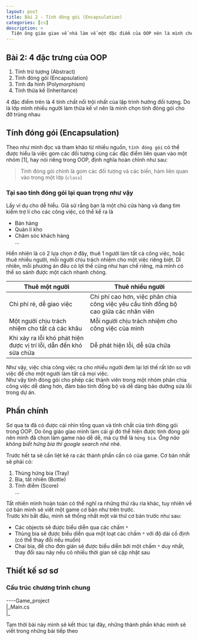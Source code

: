 ```yaml
---
layout: post
title: Bài 2 - Tính đóng gói (Encapsulation)
categories: [cs]
description: >
  Tiện ông giáo giao về nhà làm về một đặc điểm của OOP nên là mình chọn làm game luôn, vừa học vừa chơi
---
```


## Bài 2: 4 đặc trưng của OOP

1. Tính trừ tượng (Abstract)
2. Tính đóng gói (Encapsulation)
3. Tính đa hình (Polymorphism)
4. Tính thừa kế (Inheritance)

4 đặc điểm trên là 4 tính chất nổi trội nhất của lập trình hướng đối tượng. Do là lớp mình nhiều người làm thừa kế vl nên là mình chọn tính đóng gói cho đỡ trùng nhau

## Tính đóng gói (Encapsulation)

Theo như mình đọc và tham khảo từ nhiều nguồn, `tính đóng gói` có thể được hiểu là việc gom các đối tượng cùng các đặc điểm liên quan vào một nhóm [1], hay nói riêng trong OOP, định nghĩa hoàn chỉnh như sau:

> Tính đóng gói chính là gom các đối tượng và các biến, hàm liên quan vào trong một lớp (`class`)

### Tại sao tính đóng gói lại quan trọng như vậy

Lấy ví dụ cho dễ hiểu. Giả sử rằng bạn là một chủ cửa hàng và đang tìm kiếm trợ lí cho các công việc, có thể kể ra là

- Bán hàng
- Quản lí kho
- Chăm sóc khách hàng  
  ...

Hiển nhiên là có 2 lựa chọn ở đây, thuê 1 người làm tất cả công việc, hoặc thuê nhiều người, mỗi người chịu trách nhiệm cho một việc riêng biệt. Dĩ nhiên, mỗi phương án đều có lợi thế cũng như hạn chế riêng, mà mình có thể so sánh được một cách nhanh chóng.

| Thuê một người                                                     | Thuê nhiều người                                                                      |
| ------------------------------------------------------------------ | ------------------------------------------------------------------------------------- |
| Chi phí rẻ, dễ giao việc                                           | Chi phí cao hơn, việc phân chia công việc yêu cầu tính đồng bộ cao giữa các nhân viên |
| Một người chịu trách nhiệm cho tất cả các khâu                     | Mỗi người chịu trách nhiệm cho công việc của mình                                     |
| Khi xảy ra lỗi khó phát hiện được vị trí lỗi, dẫn đến khó sửa chữa | Dễ phát hiện lỗi, dễ sửa chữa                                                         |

Như vậy, việc chia công việc ra cho nhiều người đem lại lợi thế rất lớn so với việc để cho một người làm tất cả mọi việc.  
Như vậy tính đóng gói cho phép các thành viên trong một nhóm phân chia công việc dễ dàng hơn, đảm bảo tính đồng bộ và dễ dàng bảo dưỡng sửa lỗi trong dự án.

## Phần chính

Sơ qua ta đã có được cái nhìn tổng quan và tính chất của tính đóng gói trong OOP. Do ông giáo giao mình làm cái gì đó thể hiện được tính đóng gói nên mình đã chọn làm game nào dễ dễ, mà cụ thể là `hứng bia`. _Ông nào không biết hứng bia thì google search nhé_
nhé.

Trước hết ta sẽ cần liệt kê ra các thành phần cần có của game. Cơ bản nhất sẽ phải có:

1. Thùng hứng bia (Tray)
2. Bia, tất nhiên (Bottle)
3. Tính điểm (Score)  
   ...

Tất nhiên mình hoàn toàn có thể nghĩ ra những thứ râu ria khác, tuy nhiên về cơ bản mình sẽ viết một game cơ bản như trên trước.  
Trước khi bắt đầu, mình sẽ thống nhất một vài thứ cơ bản trước như sau:

- Các objects sẽ được biểu diễn qua các chấm `*`
- Thùng bia sẽ được biểu diễn qua một loạt các chấm `*` với độ dài cố định (có thể thay đổi nếu muốn)
- Chai bia, để cho đơn giản sẽ được biểu diễn bởi một chấm `*` duy nhất, thay đổi sau này nếu có nhiều thời gian sẽ cập nhật sau

## Thiết kế sơ sơ

### Cấu trúc chương trình chung

----Game_project  
 |\_Main.cs  
 |\_

Tạm thời bài này mình sẽ kết thúc tại đây, những thành phần khác mình sẽ viết trong những bài tiếp theo
